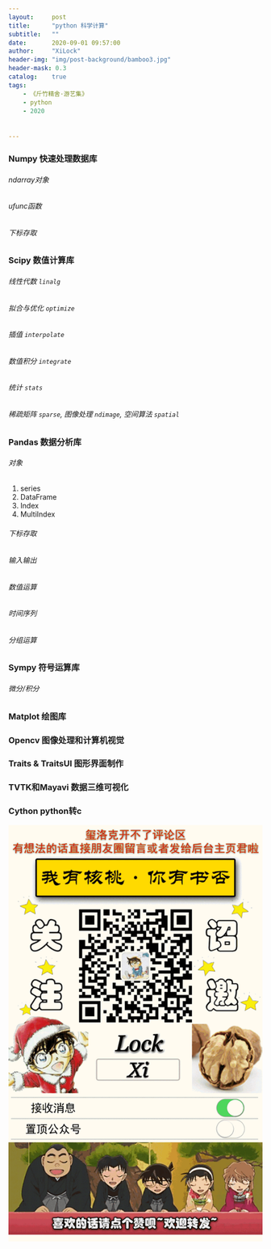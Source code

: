 ```yaml
---
layout:     post
title:      "python 科学计算"
subtitle:   ""
date:       2020-09-01 09:57:00
author:     "XiLock"
header-img: "img/post-background/bamboo3.jpg"
header-mask: 0.3
catalog:    true
tags:
    - 《斤竹精舍·游艺集》
    - python
    - 2020


---
```


### Numpy 快速处理数据库
###### ndarray对象
###### ufunc函数
###### 下标存取

### Scipy 数值计算库
###### 线性代数 `linalg`
###### 拟合与优化 `optimize`
###### 插值 `interpolate`
###### 数值积分 `integrate`
###### 统计 `stats`
###### 稀疏矩阵 `sparse`, 图像处理 `ndimage`, 空间算法 `spatial`

### Pandas 数据分析库
###### 对象
1. series
1. DataFrame
1. Index
1. MultiIndex
###### 下标存取
###### 输入输出
###### 数值运算
###### 时间序列
###### 分组运算

### Sympy 符号运算库
###### 微分/积分

### Matplot 绘图库

### Opencv 图像处理和计算机视觉

### Traits & TraitsUI 图形界面制作

### TVTK和Mayavi 数据三维可视化

### Cython python转c

![](/img/wc-tail.GIF)
